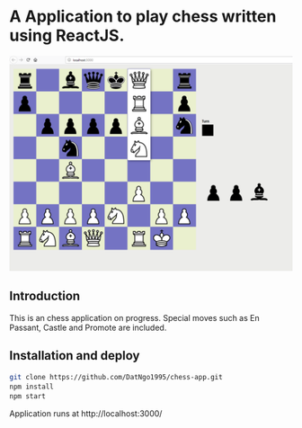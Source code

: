 # A Application to play chess written using ReactJS.
![](sample-play.PNG)
## Introduction

This is an chess application on progress. Special moves such as En Passant, Castle and Promote are included.

## Installation and deploy
```sh
git clone https://github.com/DatNgo1995/chess-app.git
npm install
npm start

```

Application runs at http://localhost:3000/